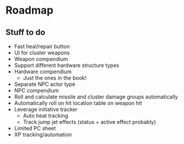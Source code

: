 # Roadmap

## Stuff to do

- Fast heal/repair button
- UI for cluster weapons
- Weapon compendium
- Support different hardware structure types
- Hardware compendium
  - Just the ones in the book!
- Separate NPC actor type
- NPC compendium
- Roll and calculate missile and cluster damage groups automatically
- Automatically roll on hit location table on weapon hit
- Leverage initiative tracker
  - Auto heat tracking
  - Track jump jet effects (status + active effect probably)
- Limited PC sheet
- XP tracking/automation
